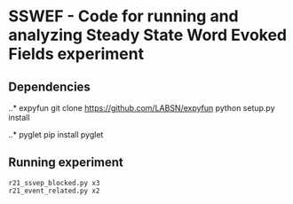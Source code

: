 # SSWEF - Code for running and analyzing Steady State Word Evoked Fields experiment

## Dependencies
..* expyfun
    git clone https://github.com/LABSN/expyfun
    python setup.py install

..* pyglet
    pip install pyglet

## Running experiment
    r21_ssvep_blocked.py x3
    r21_event_related.py x2
